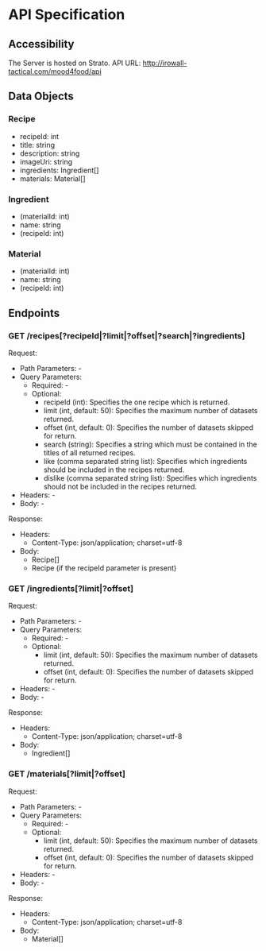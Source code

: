 # API Specification

## Accessibility

The Server is hosted on Strato.
API URL: http://irowall-tactical.com/mood4food/api

## Data Objects

### Recipe
- recipeId: int
- title: string
- description: string
- imageUri: string
- ingredients: Ingredient[]
- materials: Material[]

### Ingredient
- (materialId: int)
- name: string
- (recipeId: int)

### Material
- (materialId: int)
- name: string
- (recipeId: int)

## Endpoints

### GET /recipes[?recipeId|?limit|?offset|?search|?ingredients]
Request:
- Path Parameters: -
- Query Parameters:
  - Required: -
  - Optional:
    - recipeId (int): Specifies the one recipe which is returned.
    - limit (int, default: 50): Specifies the maximum number of datasets returned.
    - offset (int, default: 0): Specifies the number of datasets skipped for return.
    - search (string): Specifies a string which must be contained in the titles of all returned recipes.
    - like (comma separated string list): Specifies which ingredients should be included in the recipes returned.
    - dislike (comma separated string list): Specifies which ingredients should not be included in the recipes returned.
- Headers: -
- Body: -

Response:
- Headers:
  - Content-Type: json/application; charset=utf-8
- Body:
  - Recipe[]
  - Recipe (if the recipeId parameter is present)

### GET /ingredients[?limit|?offset]
Request:
- Path Parameters: -
- Query Parameters:
  - Required: -
  - Optional:
    - limit (int, default: 50): Specifies the maximum number of datasets returned.
    - offset (int, default: 0): Specifies the number of datasets skipped for return.
- Headers: -
- Body: -

Response:
- Headers:
  - Content-Type: json/application; charset=utf-8
- Body:
  - Ingredient[]

### GET /materials[?limit|?offset]
Request:
- Path Parameters: -
- Query Parameters:
  - Required: -
  - Optional:
    - limit (int, default: 50): Specifies the maximum number of datasets returned.
    - offset (int, default: 0): Specifies the number of datasets skipped for return.
- Headers: -
- Body: -

Response:
- Headers:
  - Content-Type: json/application; charset=utf-8
- Body:
  - Material[]
